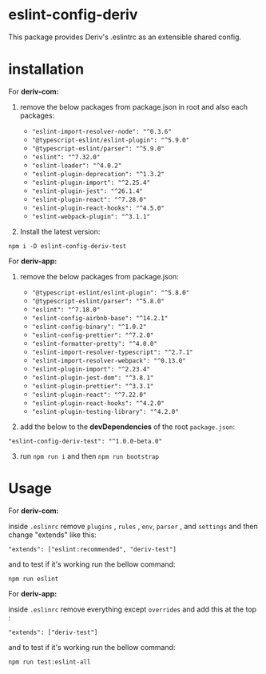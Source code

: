 # eslint-config-deriv
This package provides Deriv's .eslintrc as an extensible shared config.

# installation
 For **deriv-com:**


 1. remove the below packages from package.json in root and also each packages:
	 - `"eslint-import-resolver-node": "^0.3.6"`
	 - `"@typescript-eslint/eslint-plugin": "^5.9.0"`
	 - `"@typescript-eslint/parser": "^5.9.0"`
	 - `"eslint": "^7.32.0"`
	 - `"eslint-loader": "^4.0.2"`
	 - `"eslint-plugin-deprecation": "^1.3.2"`
	 - `"eslint-plugin-import": "^2.25.4"`
	 - `"eslint-plugin-jest": "^26.1.4"`
	 - `"eslint-plugin-react": "^7.28.0"`
	 - `"eslint-plugin-react-hooks": "^4.5.0"`
	 - `"eslint-webpack-plugin": "^3.1.1"`

 2.  Install the latest version:

    npm i -D eslint-config-deriv-test

 For **deriv-app:**


 1. remove the below packages from package.json:
	  - `"@typescript-eslint/eslint-plugin": "^5.8.0"`
	  - `"@typescript-eslint/parser": "^5.8.0"`
	  - `"eslint": "^7.18.0"`
	  - `"eslint-config-airbnb-base": "^14.2.1"`
	  - `"eslint-config-binary": "^1.0.2"`
	  - `"eslint-config-prettier": "^7.2.0"`
	  - `"eslint-formatter-pretty": "^4.0.0"`
	  - `"eslint-import-resolver-typescript": "^2.7.1"`
	  - `"eslint-import-resolver-webpack": "^0.13.0"`
	  - `"eslint-plugin-import": "^2.23.4"`
	  - `"eslint-plugin-jest-dom": "^3.8.1"`
	  - `"eslint-plugin-prettier": "^3.3.1"`
	  - `"eslint-plugin-react": "^7.22.0"`
	  - `"eslint-plugin-react-hooks": "^4.2.0"`
	  - `"eslint-plugin-testing-library": "^4.2.0"`

 2.  add the below to the **devDependencies** of the root `package.json`:

	"eslint-config-deriv-test": "^1.0.0-beta.0"

 3.  run `npm run i` and then `npm run bootstrap`

# Usage
For **deriv-com:**


inside `.eslinrc` remove `plugins` , `rules` , `env`, `parser` , and `settings` and then change "extends" like this:

    "extends": ["eslint:recommended", "deriv-test"]
and to test if it's working run the bellow command:

    npm run eslint

For **deriv-app:**


inside `.eslinrc` remove everything except `overrides` and add this at the top :

    "extends": ["deriv-test"]

and to test if it's working run the bellow command:

    npm run test:eslint-all
